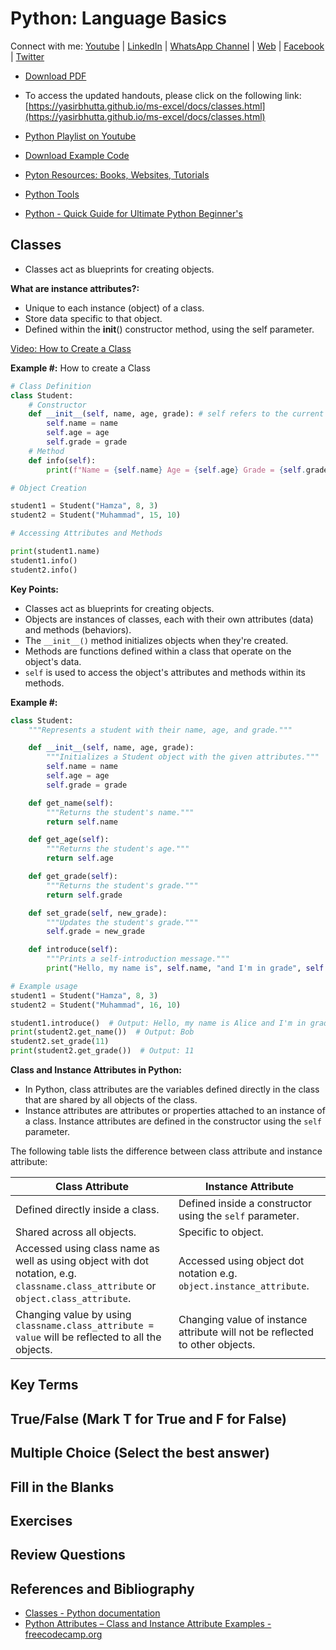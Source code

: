 # Python: Language Basics

Connect with me: [Youtube](https://www.youtube.com/yasirbhutta) \| [LinkedIn](https://www.linkedin.com/in/yasirbhutta/) \| [WhatsApp Channel](https://whatsapp.com/channel/0029VaC3BC160eBZZSs3CW0c) \| [Web](https://yasirbhutta.github.io/) \| [Facebook](https://www.facebook.com/yasirbhutta786) \| [Twitter](https://twitter.com/yasirbhutta)

- [Download PDF](https://yasirbhutta.github.io/python/docs/classes.pdf)
- To access the updated handouts, please click on the following link:
[https://yasirbhutta.github.io/ms-excel/docs/classes.html](https://yasirbhutta.github.io/ms-excel/docs/classes.html)

- [Python Playlist on Youtube](https://www.youtube.com/playlist?list=PLKYRx0Ibk7Vi-CC7ik98qT0VKK0F7ikja)
- [Download Example Code](https://github.com/yasirbhutta/python-examples)
- [Pyton Resources: Books, Websites, Tutorials](../resources.md)
- [Python Tools](../tools.md)
- [Python - Quick Guide for Ultimate Python Beginner's](quick-guide.md)

## Classes

- Classes act as blueprints for creating objects.

**What are instance attributes?:**

- Unique to each instance (object) of a class.
- Store data specific to that object.
- Defined within the __init__() constructor method, using the self parameter.

[Video: How to Create a Class](https://youtu.be/zVYzk_gnTY4)

**Example #:** How to create a Class 

```python
# Class Definition
class Student:
    # Constructor
    def __init__(self, name, age, grade): # self refers to the current object being created.
        self.name = name
        self.age = age
        self.grade = grade
    # Method
    def info(self):
        print(f"Name = {self.name} Age = {self.age} Grade = {self.grade}")

# Object Creation

student1 = Student("Hamza", 8, 3)
student2 = Student("Muhammad", 15, 10)

# Accessing Attributes and Methods

print(student1.name)
student1.info()
student2.info()
```

**Key Points:**

- Classes act as blueprints for creating objects.
- Objects are instances of classes, each with their own attributes (data) and methods (behaviors).
- The `__init__()` method initializes objects when they're created.
- Methods are functions defined within a class that operate on the object's data.
- `self` is used to access the object's attributes and methods within its methods.


**Example #:**

```python
class Student:
    """Represents a student with their name, age, and grade."""

    def __init__(self, name, age, grade):
        """Initializes a Student object with the given attributes."""
        self.name = name
        self.age = age
        self.grade = grade

    def get_name(self):
        """Returns the student's name."""
        return self.name

    def get_age(self):
        """Returns the student's age."""
        return self.age

    def get_grade(self):
        """Returns the student's grade."""
        return self.grade

    def set_grade(self, new_grade):
        """Updates the student's grade."""
        self.grade = new_grade

    def introduce(self):
        """Prints a self-introduction message."""
        print("Hello, my name is", self.name, "and I'm in grade", self.grade)

# Example usage
student1 = Student("Hamza", 8, 3)
student2 = Student("Muhammad", 16, 10)

student1.introduce()  # Output: Hello, my name is Alice and I'm in grade 9
print(student2.get_name())  # Output: Bob
student2.set_grade(11)
print(student2.get_grade())  # Output: 11

```

**Class and Instance Attributes in Python:**

- In Python, class attributes are the variables defined directly in the class that are shared by all objects of the class. 
- Instance attributes are attributes or properties attached to an instance of a class. Instance attributes are defined in the constructor using the `self` parameter. 
 
The following table lists the difference between class attribute and instance attribute:

| Class Attribute | Instance Attribute |
| --- | --- |
| Defined directly inside a class. | Defined inside a constructor using the `self` parameter. |
| Shared across all objects. | Specific to object. |
| Accessed using class name as well as using object with dot notation, e.g. `classname.class_attribute` or `object.class_attribute`. | Accessed using object dot notation e.g. `object.instance_attribute`. |
| Changing value by using `classname.class_attribute = value` will be reflected to all the objects. | Changing value of instance attribute will not be reflected to other objects. |


## Key Terms

## True/False (Mark T for True and F for False)

## Multiple Choice (Select the best answer)

## Fill in the Blanks

## Exercises

## Review Questions

## References and Bibliography

- [Classes - Python documentation](https://docs.python.org/3/tutorial/classes.html)
- [Python Attributes – Class and Instance Attribute Examples - freecodecamp.org](https://www.freecodecamp.org/news/python-attributes-class-and-instance-attribute-examples/)